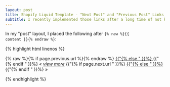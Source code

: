 ```yaml
---
layout: post
title: Shopify Liquid Template - "Next Post" and "Previous Post" Links
subtitle: I recently implemented those links after a long time of not knowing how. I thought I'd share what I did here.
---
```


In my "post" layout, I placed the following after <code>{% raw %}{{ content }}{% endraw %}</code>:

{% highlight html linenos %}
<p class="view">
    {% raw %}{% if page.previous.url %}{% endraw %}
        <a class="prev" href="{% raw %}{{page.previous.url}}{% endraw %}" title="{% raw %}{{page.previous.title}}{% endraw %}">
    {{"{% else " }}%}
        <a class="inactive">
    {{"{% endif " }}%}
    &laquo;
        </a>
    <em> <a href="/">view more</a> </em>
    {{"{% if page.next.url " }}%}  
        <a class="next" href="{% raw %}{{page.next.url}}{% endraw %}" title="{% raw %}{{page.next.title}}{% endraw %}" >
    {{"{% else " }}%}
        <a class="inactive">
    {{"{% endif " }}%}
    &raquo;
        </a>
</p>
{% endhighlight %}
